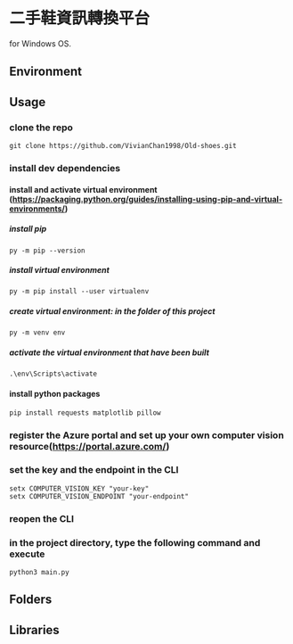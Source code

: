 # 二手鞋資訊轉換平台
for Windows OS.

## Environment


## Usage
### clone the repo
```
git clone https://github.com/VivianChan1998/Old-shoes.git
```
### install dev dependencies

#### install and activate virtual environment (https://packaging.python.org/guides/installing-using-pip-and-virtual-environments/)

##### install pip
  ```
  py -m pip --version
  ```
##### install virtual environment
  ```
  py -m pip install --user virtualenv
  ```
##### create virtual environment: in the folder of this project
  ```
  py -m venv env
  ```
##### activate the virtual environment that have been built
  ```
  .\env\Scripts\activate
  ```

#### install python packages
  ```
  pip install requests matplotlib pillow
  ```

### register the Azure portal and set up your own computer vision resource(https://portal.azure.com/)

### set the key and the endpoint in the CLI
  ```
  setx COMPUTER_VISION_KEY "your-key"
  setx COMPUTER_VISION_ENDPOINT "your-endpoint"
  ```

### reopen the CLI

### in the project directory, type the following command and execute
  ```
  python3 main.py
  ```


## Folders



## Libraries
